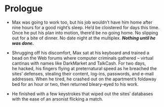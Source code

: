 # Prologue

- Max was going to work too, but his job wouldn’t have him home after nine hours for a good night’s sleep. He’d be cloistered for days this time. Once he put his plan into motion, there’d be no going home. No slipping out for a bite of dinner. No date night at the multiplex. ***Nothing until he was done.***

- Shrugging off his discomfort, Max sat at his keyboard and trained a bead on the Web forums where computer criminals gathered – virtual cantinas with names like DarkMarket and TalkCash. For two days, he hacked, his fingers flying at preternatural speed as he breached the sites’ defenses, stealing their content, log-ins, passwords, and e-mail addresses. When he tired, he crashed out on the apartment’s foldaway bed for an hour or two, then returned bleary-eyed to his work. 

- He finished with a few keystrokes that wiped out the sites’ databases with the ease of an arsonist flicking a match.